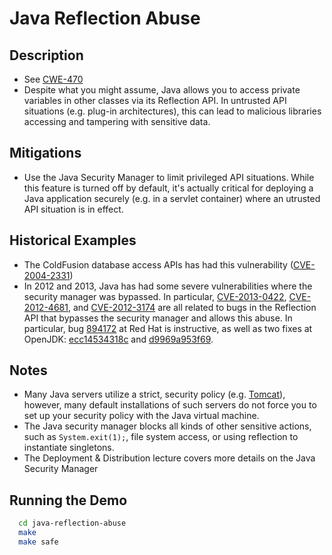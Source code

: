 Java Reflection Abuse
=====================

Description
-----------

* See [CWE-470](http://cwe.mitre.org/data/definitions/470.html)
* Despite what you might assume, Java allows you to access private variables in other classes via its Reflection API. In untrusted API situations (e.g. plug-in architectures), this can lead to malicious libraries accessing and tampering with sensitive data.  

Mitigations
-----------
* Use the Java Security Manager to limit privileged API situations. While this feature is turned off by default, it's actually critical for deploying a Java application securely (e.g. in a servlet container) where an utrusted API situation is in effect.

Historical Examples
-------------------
* The ColdFusion database access APIs has had this vulnerability ([CVE-2004-2331](http://cve.mitre.org/cgi-bin/cvename.cgi?name=CVE-2004-2331))
* In 2012 and 2013, Java has had some severe vulnerabilities where the security manager was bypassed. In particular, [CVE-2013-0422](https://cve.mitre.org/cgi-bin/cvename.cgi?name=CVE-2013-0422), [CVE-2012-4681](https://cve.mitre.org/cgi-bin/cvename.cgi?name=CVE-2012-4681), and [CVE-2012-3174](https://cve.mitre.org/cgi-bin/cvename.cgi?name=CVE-2012-3174) are all related to bugs in the Reflection API that bypasses the security manager and allows this abuse. In particular, bug [894172](https://bugzilla.redhat.com/show_bug.cgi?id=894172) at Red Hat is instructive, as well as two fixes at OpenJDK: [ecc14534318c](http://hg.openjdk.java.net/jdk7u/jdk7u-dev/jdk/rev/ecc14534318c) and [d9969a953f69](http://hg.openjdk.java.net/jdk7u/jdk7u-dev/jdk/rev/d9969a953f69). 
 
Notes
-----
* Many Java servers utilize a strict, security policy (e.g. [Tomcat](http://tomcat.apache.org/tomcat-7.0-doc/security-manager-howto.html)), however, many default installations of such servers do not force you to set up your security policy with the Java virtual machine.
* The Java security manager blocks all kinds of other sensitive actions, such as `System.exit(1);`, file system access, or using reflection to instantiate singletons.
* The Deployment & Distribution lecture covers more details on the Java Security Manager

Running the Demo
----------------
```sh
  cd java-reflection-abuse
  make
  make safe
```

